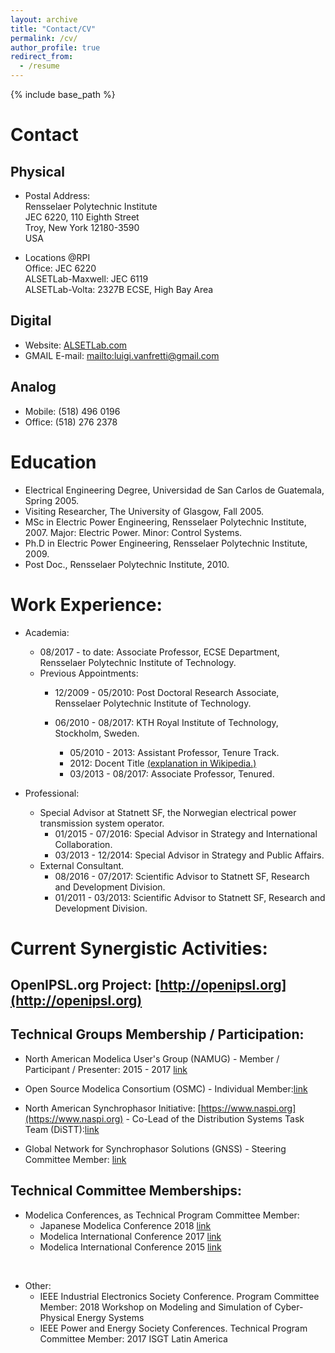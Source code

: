 ```yaml
---
layout: archive
title: "Contact/CV"
permalink: /cv/
author_profile: true
redirect_from:
  - /resume
---
```


{% include base_path %}

# Contact
## Physical
* Postal Address:<br />
Rensselaer Polytechnic Institute<br />
JEC 6220, 110 Eighth Street<br />
Troy, New York 12180-3590<br />
USA

* Locations @RPI <br />
Office: JEC 6220 <br />
ALSETLab-Maxwell: JEC 6119 <br />
ALSETLab-Volta: 2327B ECSE, High Bay Area

## Digital
* Website: [ALSETLab.com](http://www.ALSETLab.com)
* GMAIL E-mail: <mailto:luigi.vanfretti@gmail.com>

## Analog
* Mobile: (518) 496 0196
* Office: (518) 276 2378

# Education
* Electrical Engineering Degree, Universidad de San Carlos de Guatemala, Spring 2005.
* Visiting Researcher, The University of Glasgow, Fall 2005.
* MSc in Electric Power Engineering, Rensselaer Polytechnic Institute, 2007. Major: Electric Power. Minor: Control Systems.
* Ph.D in Electric Power Engineering, Rensselaer Polytechnic Institute, 2009. <br />
* Post Doc., Rensselaer Polytechnic Institute, 2010. <br />

# Work Experience:
* Academia:<br />
  - 08/2017 - to date: Associate Professor, ECSE Department, Rensselaer Polytechnic Institute of Technology.<br />
  - Previous Appointments:<br />
    - 12/2009 - 05/2010: Post Doctoral Research Associate, Rensselaer Polytechnic Institute of Technology.

    - 06/2010 - 08/2017: KTH Royal Institute of Technology, Stockholm, Sweden.<br />
      - 05/2010 - 2013: Assistant Professor, Tenure Track.
      - 2012: Docent Title [(explanation in Wikipedia.)](https://en.wikipedia.org/wiki/Docent#Sweden)
      - 03/2013 - 08/2017: Associate Professor, Tenured.

* Professional:<br />
  - Special Advisor at Statnett SF, the Norwegian electrical power transmission system operator.<br />
    - 01/2015 - 07/2016: Special Advisor in Strategy and International Collaboration.
    - 03/2013 - 12/2014: Special Advisor in Strategy and Public Affairs.
  - External Consultant.
    - 08/2016 - 07/2017: Scientific Advisor to Statnett SF, Research and Development Division.
    - 01/2011 - 03/2013: Scientific Advisor to Statnett SF, Research and Development Division.



# Current Synergistic Activities:

## OpenIPSL.org Project: [http://openipsl.org](http://openipsl.org)

## Technical Groups Membership / Participation:

* North American Modelica User's Group (NAMUG) - Member / Participant / Presenter: 2015 - 2017 [link](http://na.modelica-users.org)<br />

* Open Source Modelica Consortium (OSMC) - Individual Member:[link](https://openmodelica.org/home/consortium)<br />

* North American Synchrophasor Initiative: [https://www.naspi.org](https://www.naspi.org) - Co-Lead of the Distribution Systems Task Team (DiSTT):[link](https://www.naspi.org/distt)<br />

* Global Network for Synchrophasor Solutions (GNSS) - Steering Committee Member: [link](http://gnssconsortium.org/people/steering-committee/)<br />

## Technical Committee Memberships:
- Modelica Conferences, as Technical Program Committee Member:
  - Japanese Modelica Conference 2018 [link](https://www.modelica.org/events/modelica2018japan)
  - Modelica International Conference 2017 [link](https://www.modelica.org/events/modelica2017/program-committee)
  - Modelica International Conference 2015 [link](https://www.modelica.org/events/modelica2015/program-committee)<br />
<br />

- Other:<br />
  - IEEE Industrial Electronics Society Conference. Program Committee Member: 2018 Workshop on Modeling and Simulation of Cyber-Physical Energy Systems
  - IEEE Power and Energy Society Conferences. Technical Program Committee Member: 2017 ISGT Latin America

<!--
Work experience
======
* Summer 2015: Research Assistant
  * Github University
  * Duties included: Tagging issues
  * Supervisor: Professor Git

* Fall 2015: Research Assistant
  * Github University
  * Duties included: Merging pull requests
  * Supervisor: Professor Hub

Skills
======
* Skill 1
* Skill 2
  * Sub-skill 2.1
  * Sub-skill 2.2
  * Sub-skill 2.3
* Skill 3

Publications
======
<!---
  <ul>{% for post in site.publications %}
    {% include archive-single-cv.html %}
  {% endfor %}</ul>

Talks
======
  <ul>{% for post in site.talks %}
    {% include archive-single-talk-cv.html %}
  {% endfor %}</ul>

Teaching
======
  <ul>{% for post in site.teaching %}
    {% include archive-single-cv.html %}
  {% endfor %}</ul>

Service and leadership
======
* Item
-->
